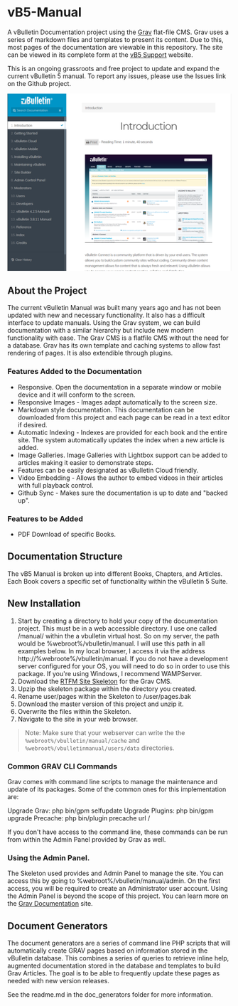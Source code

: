# vB5-Manual

A vBulletin Documentation project using the [Grav](https://getgrav.com) flat-file CMS. Grav uses a series of markdown files and templates to present its content. Due to this, most pages of the documentation are viewable in this repository. The site can be viewed in its complete form at the [vB5 Support](http://vb5support.com) website.

This is an ongoing grassroots and free project to update and expand the current vBulletin 5 manual. To report any issues, please use the Issues link on the Github project.

![](screenshot.png)

## About the Project
The current vBulletin Manual was built many years ago and has not been updated with new and necessary functionality. It also has a difficult interface to update manuals. Using the Grav system, we can build documentation with a similar hierarchy but include new modern functionality with ease. The Grav CMS is a flatfile CMS without the need for a database. Grav has its own template and caching systems to allow fast rendering of pages. It is also extendible through plugins. 

### Features Added to the Documentation
- Responsive. Open the documentation in a separate window or mobile device and it will conform to the screen.
- Responsive Images - Images adapt automatically to the screen size.
- Markdown style documentation. This documentation can be downloaded from this project and each page can be read in a text editor if desired.
- Automatic Indexing - Indexes are provided for each book and the entire site. The system automatically updates the index when a new article is added.
- Image Galleries. Image Galleries with Lightbox support can be added to articles making it easier to demonstrate steps.
- Features can be easily designated as vBulletin Cloud friendly.
- Video Embedding - Allows the author to embed videos in their articles with full playback control.
- Github Sync - Makes sure the documentation is up to date and "backed up".

### Features to be Added
- PDF Download of specific Books.

## Documentation Structure
The vB5 Manual is broken up into different Books, Chapters, and Articles. Each Book covers a specific set of functionality within the vBulletin 5 Suite.


## New Installation
1. Start by creating a directory to hold your copy of the documentation project. This must be in a web accessible directory. I use one called /manual/ within the a vbulletin virtual host. So on my server, the path would be %webroot%/vbulletin/manual. I will use this path in all examples below. In my local browser, I access it via the address http://%webroote%/vbulletin/manual. If you do not have a development server configured for your OS, you will need to do so in order to use this package. If you're using Windows, I recommend WAMPServer.
1. Download the [RTFM Site Skeleton](https://github.com/getgrav/grav-skeleton-rtfm-site) for the Grav CMS. 
1. Upzip the skeleton package within the directory you created.
1. Rename user/pages within the Skeleton to /user/pages.bak
1. Download the master version of this project and unzip it.
1. Overwrite the files within the Skeleton.
1. Navigate to the site in your web browser.

> Note: Make sure that your webserver can write the the `%webroot%/vbulletin/manual/cache` and `%webroot%/vbulletinmanual/users/data` directories.

### Common GRAV CLI Commands
Grav comes with command line scripts to manage the maintenance and update of its packages. Some of the common ones for this implementation are:

Upgrade Grav: php bin/gpm selfupdate
Upgrade Plugins: php bin/gpm upgrade
Precache: php bin/plugin precache url /

If you don't have access to the command line, these commands can be run from within the Admin Panel provided by Grav as well.

### Using the Admin Panel.
The Skeleton used provides and Admin Panel to manage the site. You can access this by going to %webroot%/vbulletin/manual/admin. On the first access, you will be required to create an Administrator user account. Using the Admin Panel is beyond the scope of this project. You can learn more on the [Grav Documentation](https://learn.getgrav.org/admin-panel) site.

## Document Generators
The document generators are a series of command line PHP scripts that will automatically create GRAV pages based on information stored in the vBulletin database. This combines a series of queries to retrieve inline help, augmented documentation stored in the database and templates to build Grav Articles. The goal is to be able to frequently update these pages as needed with new version releases.

See the readme.md in the doc_generators folder for more information.
